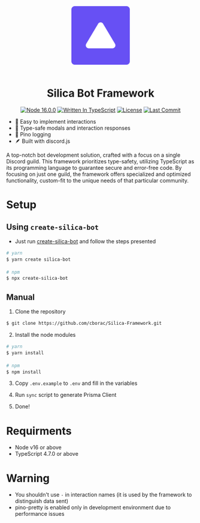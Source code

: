 <div align="center">
     <img height="156" src="https://raw.githubusercontent.com/cborac/Silica-Framework/main/assets/logo.png">
     <br> <br>
     <h1>Silica Bot Framework</h1>
     <p align="center">
     <a href="#"><img alt="Node 16.0.0" src="https://img.shields.io/badge/node-%3E%3D%2016.0.0-success?style=for-the-badge"></a>
     <a href="#"><img alt="Written In TypeScript" src="https://img.shields.io/badge/TypeScript-%3E%3D%204.3.0-blue?style=for-the-badge"></a>
     <a href="LICENSE"><img alt="License" src="https://img.shields.io/github/license/cborac/Silica-Framework?style=for-the-badge&a"></a>
     <a href="#"><img alt="Last Commit" src="https://img.shields.io/github/last-commit/cborac/Silica-Framework?style=for-the-badge&a"></a>
</p>
</div>

* 🤖 Easy to implement interactions
* 🌟 Type-safe modals and interaction responses
* 📂 Pino logging
* 🪶 Built with discord.js


A top-notch bot development solution, crafted with a focus on a single Discord guild. This framework prioritizes type-safety, utilizing TypeScript as its programming language to guarantee secure and error-free code. By focusing on just one guild, the framework offers specialized and optimized functionality, custom-fit to the unique needs of that particular community.


# Setup

## Using `create-silica-bot`

- Just run [create-silica-bot](https://github.com/cborac/create-silica-bot) and follow the steps presented

```sh
# yarn
$ yarn create silica-bot

# npm
$ npx create-silica-bot
```

## Manual

1. Clone the repository

```sh
$ git clone https://github.com/cborac/Silica-Framework.git
```

2. Install the node modules

```sh
# yarn
$ yarn install

# npm
$ npm install
```

3. Copy `.env.example` to `.env` and fill in the variables

4. Run `sync` script to generate Prisma Client

5. Done!

# Requirments
* Node v16 or above
* TypeScript 4.7.0 or above

# Warning

- You shouldn't use `-` in interaction names (it is used by the framework to distinguish data sent)
- pino-pretty is enabled only in development environment due to performance issues